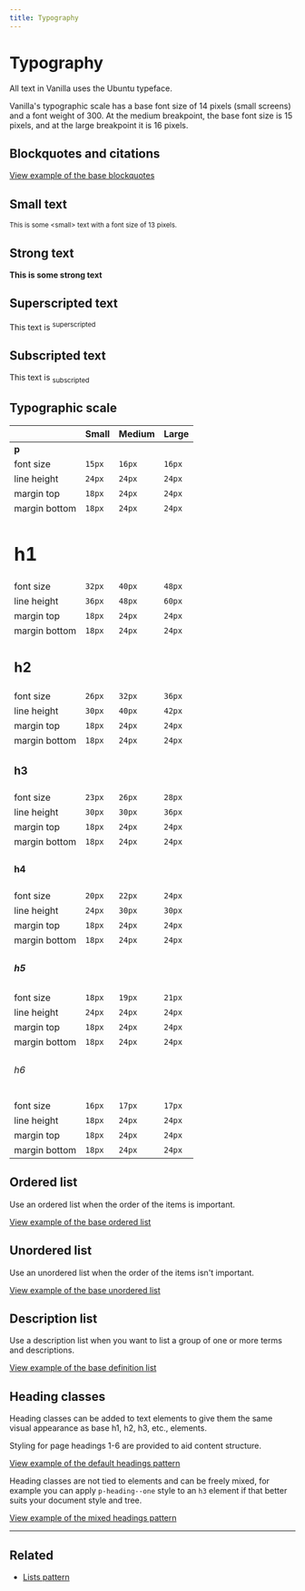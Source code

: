 ```yaml
---
title: Typography
---
```


# Typography

All text in Vanilla uses the Ubuntu typeface.

Vanilla's typographic scale has a base font size of 14 pixels (small screens) and a font weight of 300.  At the medium breakpoint, the base font size is 15 pixels, and at the large breakpoint it is 16 pixels.

## Blockquotes and citations

<a href="https://vanilla-framework.github.io/vanilla-framework/examples/base/blockquotes/"
    class="js-example">
    View example of the base blockquotes
</a>

## Small text

<small>This is some &lt;small&gt; text with a font size of 13 pixels.</small>

## Strong text

<strong>This is some strong text</strong>

## Superscripted text

<p>This text is <sup>superscripted</sup></p>

## Subscripted text

<p>This text is <sub>subscripted</sub></p>

## Typographic scale

|               | Small  | Medium | Large  |
| ------------- | -----  | ------ | -----  |
| **p**         |        |        |        |
| font size     | `15px` | `16px` | `16px` |
| line height   | `24px` | `24px` | `24px` |
| margin top    | `18px` | `24px` | `24px` |
| margin bottom | `18px` | `24px` | `24px` |
| <h1>h1</h1>   |        |        |        |
| font size     | `32px` | `40px` | `48px` |
| line height   | `36px` | `48px` | `60px` |
| margin top    | `18px` | `24px` | `24px` |
| margin bottom | `18px` | `24px` | `24px` |
| <h2>h2</h2>   |        |        |        |
| font size     | `26px` | `32px` | `36px` |
| line height   | `30px` | `40px` | `42px` |
| margin top    | `18px` | `24px` | `24px` |
| margin bottom | `18px` | `24px` | `24px` |
| <h3>h3</h3>   |        |        |        |
| font size     | `23px` | `26px` | `28px` |
| line height   | `30px` | `30px` | `36px` |
| margin top    | `18px` | `24px` | `24px` |
| margin bottom | `18px` | `24px` | `24px` |
| <h4>h4</h4>   |        |        |        |
| font size     | `20px` | `22px` | `24px` |
| line height   | `24px` | `30px` | `30px` |
| margin top    | `18px` | `24px` | `24px` |
| margin bottom | `18px` | `24px` | `24px` |
| <h5>h5</h5>   |        |        |        |
| font size     | `18px` | `19px` | `21px` |
| line height   | `24px` | `24px` | `24px` |
| margin top    | `18px` | `24px` | `24px` |
| margin bottom | `18px` | `24px` | `24px` |
| <h6>h6</h6>   |        |        |        |
| font size     | `16px` | `17px` | `17px` |
| line height   | `18px` | `24px` | `24px` |
| margin top    | `18px` | `24px` | `24px` |
| margin bottom | `18px` | `24px` | `24px` |

## Ordered list

Use an ordered list when the order of the items is important.

<a href="https://vanilla-framework.github.io/vanilla-framework/examples/base/lists/ordered-list/"
    class="js-example">
    View example of the base ordered list
</a>

## Unordered list

Use an unordered list when the order of the items isn't important.

<a href="https://vanilla-framework.github.io/vanilla-framework/examples/base/lists/unordered-list/"
    class="js-example">
    View example of the base unordered list
</a>

## Description list

Use a description list when you want to list a group of one or more terms and descriptions.

<a href="https://vanilla-framework.github.io/vanilla-framework/examples/base/lists/definition-list/"
    class="js-example">
    View example of the base definition list
</a>

## Heading classes

Heading classes can be added to text elements to give them the same visual appearance as base h1, h2, h3, etc., elements.

Styling for page headings 1-6 are provided to aid content structure.

<a href="https://vanilla-framework.github.io/vanilla-framework/examples/patterns/headings/default/"
    class="js-example">
    View example of the default headings pattern
</a>

Heading classes are not tied to elements and can be freely mixed, for example you can apply `p-heading--one` style to an `h3` element if that better suits your document style and tree.

<a href="https://vanilla-framework.github.io/vanilla-framework/examples/patterns/headings/mixed/"
    class="js-example">
    View example of the mixed headings pattern
</a>

<hr />

## Related

* [Lists pattern](/en/patterns/lists)
